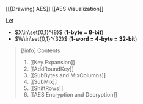 
[[(Drawing) AES]]
[[AES Visualization]]

Let
- $X\in\set{0,1}^{8}$ (**1-byte = 8-bit**)
- $W\in\set{0,1}^{32}$ (**1-word = 4-byte = 32-bit**)

> [!info] Contents
> 1. [[Key Expansion]]
> 2. [[AddRoundKey]]
> 3. [[SubBytes and MixColumns]]
> 4. [[SubMix]]
> 5. [[ShiftRows]]
> 6. [[AES Encryption and Decryption]]


